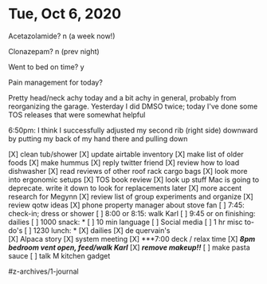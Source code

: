 # Tue, Oct 6, 2020
Acetazolamide? n (a week now!)

Clonazepam? n
(prev night)

Went to bed on time? y

Pain management for today?

Pretty head/neck achy today and a bit achy in general, probably from reorganizing the garage. Yesterday I did DMSO twice; today I've done some TOS releases that were somewhat helpful

6:50pm: I think I successfully adjusted my second rib (right side) downward by putting my back of my hand there and pulling down

[X] clean tub/shower
[X] update airtable inventory
[X] make list of older foods
[X] make hummus
[X] reply twitter friend
[X] review how to load dishwasher 
[X] read reviews of other roof rack cargo bags
[X] look more into ergonomic setups
[X] TOS book review
[X] look up stuff Mac is going to deprecate. write it down to look for replacements later
[X] more accent research for Megynn
[X] review list of group experiments and organize
[X] review qotw ideas
[X] phone property manager about stove fan 
[ ] 7:45: check-in; dress or shower
[ ] 8:00 or 8:15: walk Karl
[ ] 9:45 or on finishing: dailies
[ ] 1000 snack: *
[ ] 10 min language
[ ] Social media
[ ] 1 hr misc to-do's
[ ] 1230 lunch: *
[X] dailies
[X] de quervain's	
[X] Alpaca story
[X] system meeting
[X] ***7:00 deck / relax time
[X] ***8pm bedroom vent open, feed/walk Karl***
[X] ***remove makeup!!***
[ ] make pasta sauce
[ ] talk M kitchen gadget


#z-archives/1-journal
